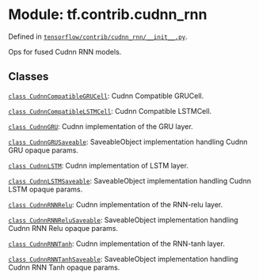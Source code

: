 <div itemscope itemtype="http://developers.google.com/ReferenceObject">
<meta itemprop="name" content="tf.contrib.cudnn_rnn" />
<meta itemprop="path" content="Stable" />
</div>

# Module: tf.contrib.cudnn_rnn



Defined in [`tensorflow/contrib/cudnn_rnn/__init__.py`](https://www.tensorflow.org/code/tensorflow/contrib/cudnn_rnn/__init__.py).

Ops for fused Cudnn RNN models.


## Classes

[`class CudnnCompatibleGRUCell`](../../tf/contrib/cudnn_rnn/CudnnCompatibleGRUCell.md): Cudnn Compatible GRUCell.

[`class CudnnCompatibleLSTMCell`](../../tf/contrib/cudnn_rnn/CudnnCompatibleLSTMCell.md): Cudnn Compatible LSTMCell.

[`class CudnnGRU`](../../tf/contrib/cudnn_rnn/CudnnGRU.md): Cudnn implementation of the GRU layer.

[`class CudnnGRUSaveable`](../../tf/contrib/cudnn_rnn/CudnnGRUSaveable.md): SaveableObject implementation handling Cudnn GRU opaque params.

[`class CudnnLSTM`](../../tf/contrib/cudnn_rnn/CudnnLSTM.md): Cudnn implementation of LSTM layer.

[`class CudnnLSTMSaveable`](../../tf/contrib/cudnn_rnn/CudnnLSTMSaveable.md): SaveableObject implementation handling Cudnn LSTM opaque params.

[`class CudnnRNNRelu`](../../tf/contrib/cudnn_rnn/CudnnRNNRelu.md): Cudnn implementation of the RNN-relu layer.

[`class CudnnRNNReluSaveable`](../../tf/contrib/cudnn_rnn/CudnnRNNReluSaveable.md): SaveableObject implementation handling Cudnn RNN Relu opaque params.

[`class CudnnRNNTanh`](../../tf/contrib/cudnn_rnn/CudnnRNNTanh.md): Cudnn implementation of the RNN-tanh layer.

[`class CudnnRNNTanhSaveable`](../../tf/contrib/cudnn_rnn/CudnnRNNTanhSaveable.md): SaveableObject implementation handling Cudnn RNN Tanh opaque params.

